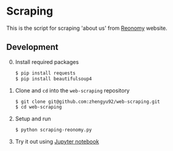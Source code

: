 # Scraping 
This is the script for scraping 'about us' from [Reonomy](https://reonomy.com/about-us/) website.

## Development
0. Install required packages

    ``` bash
    $ pip install requests
    $ pip install beautifulsoup4
    ```

0. Clone and `cd` into the `web-scraping` repository

    ``` bash
    $ git clone git@github.com:zhengyu92/web-scraping.git
    $ cd web-scraping
    ```

0. Setup and run

    ``` bash
    $ python scraping-reonomy.py
    ```
    
0. Try it out using [Jupyter notebook](http://jupyter.org/)
